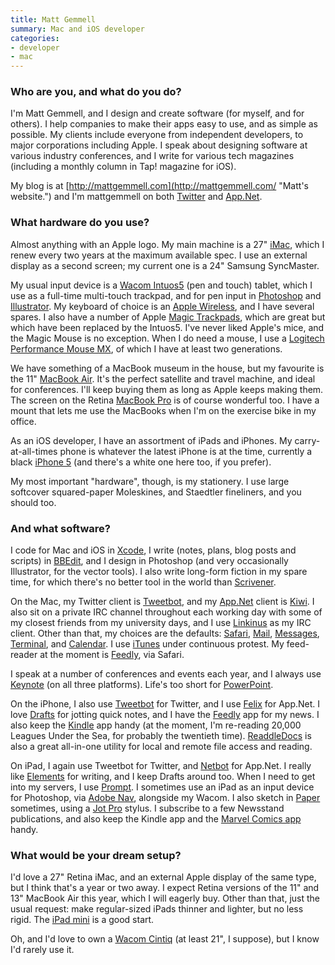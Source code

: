 ```yaml
---
title: Matt Gemmell
summary: Mac and iOS developer
categories:
- developer
- mac
---
```


### Who are you, and what do you do?

I'm Matt Gemmell, and I design and create software (for myself, and for others). I help companies to make their apps easy to use, and as simple as possible. My clients include everyone from independent developers, to major corporations including Apple. I speak about designing software at various industry conferences, and I write for various tech magazines (including a monthly column in Tap! magazine for iOS).

My blog is at [http://mattgemmell.com](http://mattgemmell.com/ "Matt's website.") and I'm mattgemmell on both [Twitter](https://twitter.com/mattgemmell "Matt on Twitter.") and [App.Net](https://alpha.app.net/mattgemmell "Matt on App.net.").

### What hardware do you use?

Almost anything with an Apple logo. My main machine is a 27" [iMac][], which I renew every two years at the maximum available spec. I use an external display as a second screen; my current one is a 24" Samsung SyncMaster.

My usual input device is a [Wacom Intuos5][intuos] (pen and touch) tablet, which I use as a full-time multi-touch trackpad, and for pen input in [Photoshop][] and [Illustrator][]. My keyboard of choice is an [Apple Wireless][keyboard], and I have several spares. I also have a number of Apple [Magic Trackpads][magic-trackpad], which are great but which have been replaced by the Intuos5. I've never liked Apple's mice, and the Magic Mouse is no exception. When I do need a mouse, I use a [Logitech Performance Mouse MX][performance-mouse-mx], of which I have at least two generations.

We have something of a MacBook museum in the house, but my favourite is the 11" [MacBook Air][macbook-air]. It's the perfect satellite and travel machine, and ideal for conferences. I'll keep buying them as long as Apple keeps making them. The screen on the Retina [MacBook Pro][macbook-pro] is of course wonderful too. I have a mount that lets me use the MacBooks when I'm on the exercise bike in my office.

As an iOS developer, I have an assortment of iPads and iPhones. My carry-at-all-times phone is whatever the latest iPhone is at the time, currently a black [iPhone 5][iphone-5] (and there's a white one here too, if you prefer).

My most important "hardware", though, is my stationery. I use large softcover squared-paper Moleskines, and Staedtler fineliners, and you should too.

### And what software?

I code for Mac and iOS in [Xcode][], I write (notes, plans, blog posts and scripts) in [BBEdit][], and I design in Photoshop (and very occasionally Illustrator, for the vector tools). I also write long-form fiction in my spare time, for which there's no better tool in the world than [Scrivener][].

On the Mac, my Twitter client is [Tweetbot][], and my [App.Net][] client is [Kiwi][]. I also sit on a private IRC channel throughout each working day with some of my closest friends from my university days, and I use [Linkinus][] as my IRC client. Other than that, my choices are the defaults: [Safari][], [Mail][], [Messages][], [Terminal][], and [Calendar][ical]. I use [iTunes][] under continuous protest. My feed-reader at the moment is [Feedly][], via Safari.

I speak at a number of conferences and events each year, and I always use [Keynote][] (on all three platforms). Life's too short for [PowerPoint][].

On the iPhone, I also use [Tweetbot][tweetbot-ios] for Twitter, and I use [Felix][felix-ios] for App.Net. I love [Drafts][drafts-ios] for jotting quick notes, and I have the [Feedly][feedly-ios] app for my news. I also keep the [Kindle][kindle-ios] app handy (at the moment, I'm re-reading 20,000 Leagues Under the Sea, for probably the twentieth time). [ReaddleDocs][documents-ios] is also a great all-in-one utility for local and remote file access and reading.

On iPad, I again use Tweetbot for Twitter, and [Netbot][netbot-ios] for App.Net. I really like [Elements][elements-ios] for writing, and I keep Drafts around too. When I need to get into my servers, I use [Prompt][prompt-ios]. I sometimes use an iPad as an input device for Photoshop, via [Adobe Nav][nav-ios], alongside my Wacom. I also sketch in [Paper][paper-ios] sometimes, using a [Jot Pro][jot-pro] stylus. I subscribe to a few Newsstand publications, and also keep the Kindle app and the [Marvel Comics app][marvel-comics-ios] handy.

### What would be your dream setup?

I'd love a 27" Retina iMac, and an external Apple display of the same type, but I think that's a year or two away. I expect Retina versions of the 11" and 13" MacBook Air this year, which I will eagerly buy. Other than that, just the usual request: make regular-sized iPads thinner and lighter, but no less rigid. The [iPad mini][ipad-mini] is a good start.

Oh, and I'd love to own a [Wacom Cintiq][cintiq] (at least 21", I suppose), but I know I'd rarely use it.

[cintiq]: https://www.wacom.com/en/us/cintiq "A computer screen you can draw on."
[imac]: https://www.apple.com/imac/ "An all-in-one computer."
[intuos]: https://www.wacom.com/en-us/products/pen-tablets/intuos "A pen tablet."
[ipad-mini]: https://www.apple.com/ipad-mini/ "A 7.9 inch tablet device."
[iphone-5]: https://en.wikipedia.org/wiki/IPhone_5 "A smartphone."
[jot-pro]: https://www.adonit.net/jot/pro/ "A fine-tip stylus."
[keyboard]: https://www.apple.com/keyboard/ "The keyboard."
[macbook-air]: https://www.apple.com/macbook-air/ "A very thin laptop."
[macbook-pro]: https://www.apple.com/macbook-pro/ "A laptop."
[magic-trackpad]: https://www.apple.com/magictrackpad/ "A trackpad for desktop machines."
[performance-mouse-mx]: https://www.logitech.com/en-us/product/performance-mouse-mx "A wireless laser mouse."
[app.net]: https://app.net "A social network."
[bbedit]: http://www.barebones.com/products/bbedit/ "A text editor for the Mac."
[documents-ios]: https://readdle.com/products/documents/ "A document/media viewing app."
[drafts-ios]: https://agiletortoise.com/drafts/ "A note taking app."
[elements-ios]: https://itunes.apple.com/us/app/elements-for-dropbox-markdown/id382752422 "A text editor app with support for DropBox and Markdown."
[feedly-ios]: https://itunes.apple.com/us/app/feedly/id396069556 "An app for the feed reading service."
[feedly]: https://feedly.com/ "A feed reader."
[felix-ios]: https://directory.app.net/app/46/felix/ "An App.net client app."
[ical]: https://en.wikipedia.org/wiki/Calendar_(Apple) "The calendar software included with macOS."
[illustrator]: https://www.adobe.com/products/illustrator.html "A vector graphics editor."
[itunes]: https://www.apple.com/itunes/ "A jukebox application and online store."
[keynote]: https://www.apple.com/keynote/ "Presentation software for the Mac."
[kindle-ios]: https://itunes.apple.com/gb/app/kindle/id302584613 "An iPhone app for accessing Kindle content from Amazon."
[kiwi]: https://kiwi-app.net/ "An App.net client for the Mac."
[linkinus]: https://en.wikipedia.org/wiki/Linkinus "An IRC client for Mac OS X."
[mail]: https://en.wikipedia.org/wiki/Mail_(application) "The default Mac OS X mail client."
[marvel-comics-ios]: https://itunes.apple.com/us/app/marvel-comics/id350027738 "A comic reading app."
[messages]: https://en.wikipedia.org/wiki/Messages_(application) "A chat client for Mac."
[nav-ios]: https://itunes.apple.com/us/app/adobe-nav-for-photoshop/id426614130 "A helper app for Photoshop."
[netbot-ios]: https://www.imore.com/netbot-iphone-and-ipad-review "An App.net client app."
[paper-ios]: https://www.fiftythree.com/paper "A notebook/drawing app."
[photoshop]: https://www.adobe.com/products/photoshop.html "A bitmap image editor."
[powerpoint]: https://products.office.com/en-us/powerpoint "Presentation software."
[prompt-ios]: https://itunes.apple.com/us/app/prompt/id421507115 "An SSH client for iOS."
[safari]: https://www.apple.com/safari/ "A fast web browser."
[scrivener]: http://literatureandlatte.com/scrivener.php "A Mac text editor aimed at writers."
[terminal]: https://en.wikipedia.org/wiki/Terminal_(OS_X) "A console application included with Mac OS X."
[tweetbot-ios]: https://tapbots.com/tweetbot/ "A Twitter client for iOS."
[tweetbot]: https://tapbots.com/tweetbot/mac/ "A Twitter client for the Mac."
[xcode]: https://en.wikipedia.org/wiki/Xcode "An IDE for Mac developers."
